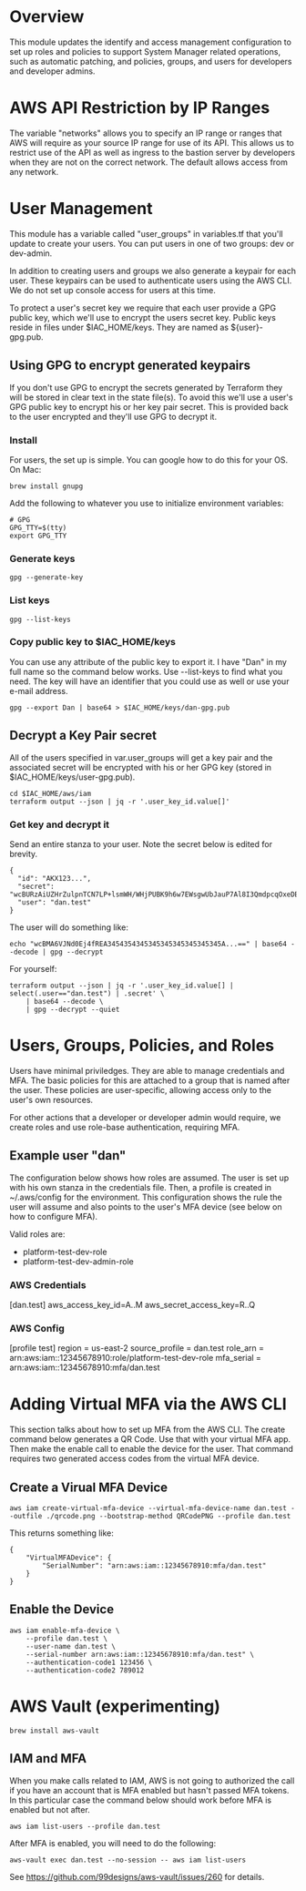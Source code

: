 # Overview

This module updates the identify and access management configuration to set up roles and
policies to support System Manager related operations, such as automatic patching, and 
policies, groups, and users for developers and developer admins.

# AWS API Restriction by IP Ranges

The variable "networks" allows you to specify an IP range or ranges that AWS will require
as your source IP range for use of its API.  This allows us to restrict use of the API as
well as ingress to the bastion server by developers when they are not on the correct 
network.  The default allows access from any network.

# User Management

This module has a variable called "user_groups" in variables.tf that you'll update to 
create your users.  You can put users in one of two groups: dev or dev-admin.  

In addition to creating users and groups we also generate a keypair for each user.  These
keypairs can be used to authenticate users using the AWS CLI.  We do not set up console 
access for users at this time.  

To protect a user's secret key we require that each user provide a GPG public key, which 
we'll use to encrypt the users secret key.  Public keys reside in files under $IAC_HOME/keys.
They are named as ${user}-gpg.pub.

## Using GPG to encrypt generated keypairs

If you don't use GPG to encrypt the secrets generated by Terraform they will be stored
in clear text in the state file(s).  To avoid this we'll use a user's GPG public key
to encrypt his or her key pair secret.  This is provided back to the user encrypted and
they'll use GPG to decrypt it.

### Install

For users, the set up is simple.  You can google how to do this for your OS.  On Mac:

```
brew install gnupg
```

Add the following to whatever you use to initialize environment variables:

```
# GPG
GPG_TTY=$(tty)
export GPG_TTY
```

### Generate keys

```
gpg --generate-key
```

### List keys

```
gpg --list-keys
```

### Copy public key to $IAC_HOME/keys

You can use any attribute of the public key to export it.  I have "Dan" in my full
name so the command below works.  Use --list-keys to find what you need.  The key
will have an identifier that you could use as well or use your e-mail address.

```
gpg --export Dan | base64 > $IAC_HOME/keys/dan-gpg.pub
```

## Decrypt a Key Pair secret

All of the users specified in var.user_groups will get a key pair and the associated
secret will be encrypted with his or her GPG key (stored in $IAC_HOME/keys/user-gpg.pub).  

```
cd $IAC_HOME/aws/iam
terraform output --json | jq -r '.user_key_id.value[]'
```

### Get key and decrypt it

Send an entire stanza to your user.  Note the secret below is edited for brevity.

```
{
  "id": "AKX123...",
  "secret": "wcBURzAiUZHrZulpnTCN7LP+lsmWH/WHjPUBK9h6w7EWsgwUbJauP7Al8I3QmdpcqOxeDB4Gr60UkCVt==",
  "user": "dan.test"
}
```

The user will do something like:

```
echo "wcBMA6VJNd0Ej4fREA3454354345345345345345345345A...==" | base64 --decode | gpg --decrypt 
```

For yourself:

```
terraform output --json | jq -r '.user_key_id.value[] | select(.user=="dan.test") | .secret' \
    | base64 --decode \
    | gpg --decrypt --quiet
```

# Users, Groups, Policies, and Roles

Users have minimal priviledges.  They are able to manage credentials and MFA.  The basic
policies for this are attached to a group that is named after the user.  These policies
are user-specific, allowing access only to the user's own resources.

For other actions that a developer or developer admin would require, we create roles and
use role-base authentication, requiring MFA.

## Example user "dan"

The configuration below shows how roles are assumed.  The user is set up with his own 
stanza in the credentials file.  Then, a profile is created in ~/.aws/config for the
environment.  This configuration shows the rule the user will assume and also points 
to the user's MFA device (see below on how to configure MFA).  

Valid roles are:

* platform-test-dev-role
* platform-test-dev-admin-role

### AWS Credentials

[dan.test]
aws_access_key_id=A..M
aws_secret_access_key=R..Q

### AWS Config

[profile test]
region = us-east-2
source_profile = dan.test
role_arn       = arn:aws:iam::12345678910:role/platform-test-dev-role
mfa_serial     = arn:aws:iam::12345678910:mfa/dan.test

# Adding Virtual MFA via the AWS CLI

This section talks about how to set up MFA from the AWS CLI.  The create command below 
generates a QR Code.  Use that with your virtual MFA app.  Then make the enable call to
enable the device for the user.  That command requires two generated access codes from
the virtual MFA device.

## Create a Virual MFA Device

```
aws iam create-virtual-mfa-device --virtual-mfa-device-name dan.test --outfile ./qrcode.png --bootstrap-method QRCodePNG --profile dan.test
```

This returns something like:

```
{
    "VirtualMFADevice": {
        "SerialNumber": "arn:aws:iam::12345678910:mfa/dan.test"
    }
}
```
## Enable the Device

```
aws iam enable-mfa-device \
    --profile dan.test \
    --user-name dan.test \
    --serial-number arn:aws:iam::12345678910:mfa/dan.test" \
    --authentication-code1 123456 \
    --authentication-code2 789012
```
# AWS Vault (experimenting)

```
brew install aws-vault
```

## IAM and MFA

When you make calls related to IAM, AWS is not going to authorized the call if you have
an account that is MFA enabled but hasn't passed MFA tokens.  In this particular case 
the command below should work before MFA is enabled but not after.

```
aws iam list-users --profile dan.test
```


After MFA is enabled, you will need to do the following:

```
aws-vault exec dan.test --no-session -- aws iam list-users
```

See https://github.com/99designs/aws-vault/issues/260 for details.